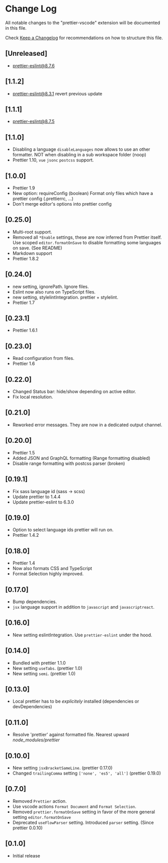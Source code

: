 # Change Log
All notable changes to the "prettier-vscode" extension will be documented in this file.

Check [Keep a Changelog](http://keepachangelog.com/) for recommendations on how to structure this file.

## [Unreleased]
- prettier-eslint@8.7.6

## [1.1.2]
- prettier-eslint@8.3.1 revert previous update

## [1.1.1]
- prettier-eslint@8.7.5 

## [1.1.0]
- Disabling a language `disableLanguages` now allows to use an other formatter. NOT when disabling in a sub workspace folder (noop)
- Prettier 1.10, `vue` `jsonc` `postcss` support.

## [1.0.0]
- Prettier 1.9
- New option: requireConfig (boolean) Format only files which have a prettier config (.prettierrc, ...)
- Don't merge editor's options into prettier config

## [0.25.0]
- Multi-root support.
- Removed all `*Enable` settings, these are now inferred from Prettier itself. Use scoped `editor.formatOnSave` to disable formatting some languages on save.
(See README)
- Markdown support
- Prettier 1.8.2

## [0.24.0]
- new setting, ignorePath. Ignore files.
- Eslint now also runs on TypeScript files.
- new setting, stylelintIntegration. prettier + stylelint.
- Prettier 1.7

## [0.23.1]
- Prettier 1.6.1

## [0.23.0]
- Read configuration from files.
- Prettier 1.6

## [0.22.0]
- Changed Status bar: hide/show depending on active editor.
- Fix local resolution.

## [0.21.0]
- Reworked error messages. They are now in a dedicated output channel.

## [0.20.0]
- Prettier 1.5
- Added JSON and GraphQL formatting (Range formatting disabled)
- Disable range formatting with postcss parser (broken)

## [0.19.1]
- Fix sass language id (sass -> scss)
- Update prettier to 1.4.4
- Update prettier-eslint to 6.3.0

## [0.19.0]
- Option to select language ids prettier will run on.
- Prettier 1.4.2

## [0.18.0]
- Prettier 1.4
- Now also formats CSS and TypeScript
- Format Selection highly improved.

## [0.17.0]
- Bump dependencies.
- `jsx` language support in addition to `javascript` and `javascriptreact`.

## [0.16.0]
- New setting eslintIntegration. Use `prettier-eslint` under the hood.

## [0.14.0]
- Bundled with prettier 1.1.0
- New setting `useTabs`. (prettier 1.0)
- New setting `semi`. (prettier 1.0)

## [0.13.0]
- Local prettier has to be *explicitely* installed (dependencies or devDependencies)

## [0.11.0]
- Resolve 'prettier' against formatted file. Nearest upward *node_modules/prettier*

## [0.10.0]
- New setting `jsxBracketSameLine`. (prettier 0.17.0)
- Changed `trailingComma` setting `['none', 'es5', 'all']` (prettier 0.19.0)

## [0.7.0]
- Removed `Prettier` action.
- Use vscode actions `Format Document` and `Format Selection`.
- Removed `prettier.formatOnSave` setting in favor of the more general setting `editor.formatOnSave`
- Deprecated `useFlowParser` setting. Introduced `parser` setting. (Since prettier 0.0.10)

## [0.1.0]
- Initial release
